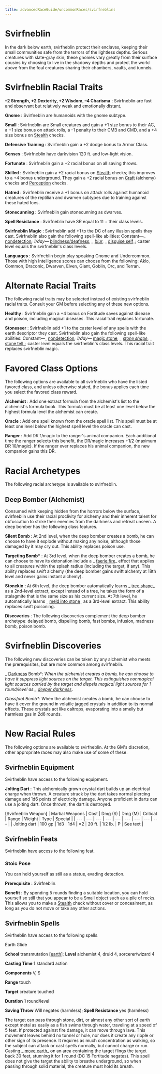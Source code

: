 ```yaml
---
title: advancedRaceGuide/uncommonRaces/svirfneblins
---
```

# Svirfneblin

In the dark below earth, svirfneblin protect their enclaves, keeping their small communities safe from the terrors of the lightless depths. Serious creatures with slate-gray skin, these gnomes vary greatly from their surface cousins by choosing to live in the shadowy depths and protect the world above from the foul creatures sharing their chambers, vaults, and tunnels.

# Svirfneblin Racial Traits

**–2 Strength, +2 Dexterity, +2 Wisdom, –4 Charisma** : Svirfneblin are fast and observant but relatively weak and emotionally distant.

**Gnome** : Svirfneblin are humanoids with the gnome subtype.

**Small** : Svirfneblin are Small creatures and gain a +1 size bonus to their AC, a +1 size bonus on attack rolls, a –1 penalty to their CMB and CMD, and a +4 size bonus on [Stealth](skills/stealth#_stealth) checks.

**Defensive Training** : Svirfneblin gain a +2 dodge bonus to Armor Class.

**Senses** : Svirfneblin have darkvision 120 ft. and low-light vision.

**Fortunate** : Svirfneblin gain a +2 racial bonus on all saving throws.

**Skilled** : Svirfneblin gain a +2 racial bonus on [Stealth](skills/stealth#_stealth) checks; this improves to a +4 bonus underground. They gain a +2 racial bonus on [Craft](skills/craft#_craft) (alchemy) checks and [Perception](skills/perception#_perception) checks.

**Hatred** : Svirfneblin receive a +1 bonus on attack rolls against humanoid creatures of the reptilian and dwarven subtypes due to training against these hated foes.

**Stonecunning** : Svirfneblin gain stonecunning as dwarves.

**Spell Resistance** : Svirfneblin have SR equal to 11 + their class levels.

**Svirfneblin Magic** : Svirfneblin add +1 to the DC of any illusion spells they cast. Svirfneblin also gain the following spell-like abilities: Constant—_ [nondetection](spells/nondetection#_nondetection)_; 1/day—_ [blindness/deafness](spells/blindnessDeafness#_blindness-deafness)_, _ [blur](spells/blur#_blur)_, _ [disguise self](spells/disguiseSelf#_disguise-self)_; caster level equals the svirfneblin's class levels.

**Languages** : Svirfneblin begin play speaking Gnome and Undercommon. Those with high Intelligence scores can choose from the following: Aklo, Common, Draconic, Dwarven, Elven, Giant, Goblin, Orc, and Terran.

# Alternate Racial Traits

The following racial traits may be selected instead of existing svirfneblin racial traits. Consult your GM before selecting any of these new options.

**Healthy** : Svirfneblin gain a +4 bonus on Fortitude saves against disease and poison, including magical diseases. This racial trait replaces fortunate.

**Stoneseer** : Svirfneblin add +1 to the caster level of any spells with the earth descriptor they cast. Svirfneblin also gain the following spell-like abilities: Constant—_ [nondetection](spells/nondetection#_nondetection)_; 1/day—_ [magic stone](spells/magicStone#_magic-stone)_, _ [stone shape](spells/stoneShape#_stone-shape)_, _ [stone tell](spells/stoneTell#_stone-tell)_; caster level equals the svirfneblin's class levels. This racial trait replaces svirfneblin magic.

# Favored Class Options

The following options are available to all svirfneblin who have the listed favored class, and unless otherwise stated, the bonus applies each time you select the favored class reward.

**Alchemist** : Add one extract formula from the alchemist's list to the alchemist's formula book. This formula must be at least one level below the highest formula level the alchemist can create.

**Oracle** : Add one spell known from the oracle spell list. This spell must be at least one level below the highest spell level the oracle can cast.

**Ranger** : Add DR 1/magic to the ranger's animal companion. Each additional time the ranger selects this benefit, the DR/magic increases +1/2 (maximum DR 10/magic). If the ranger ever replaces his animal companion, the new companion gains this DR.

# Racial Archetypes

The following racial archetype is available to svirfneblin.

## Deep Bomber (Alchemist)

Consumed with keeping hidden from the horrors below the surface, svirfneblin use their racial proclivity for alchemy and their inherent talent for obfuscation to strike their enemies from the darkness and retreat unseen. A deep bomber has the following class features.

**Silent Bomb** : At 2nd level, when the deep bomber creates a bomb, he can choose to have it explode without making any noise, although those damaged by it may cry out. This ability replaces poison use.

**Targeting Bomb\*** : At 3rd level, when the deep bomber creates a bomb, he can choose to have its detonation include a _ [faerie fire](spells/faerieFire#_faerie-fire)_ effect that applies to all creatures within the splash radius (including the target, if any). This ability replaces swift alchemy (the deep bomber gains swift alchemy at 18th level and never gains instant alchemy).

**Stonekin** : At 6th level, the deep bomber automatically learns _ [tree shape](spells/treeShape#_tree-shape)_ as a 2nd-level extract, except instead of a tree, he takes the form of a stalagmite that is the same size as his current size. At 7th level, he automatically learns _ [meld into stone](spells/meldIntoStone#_meld-into-stone)_ as a 3rd-level extract. This ability replaces swift poisoning.

**Discoveries** : The following discoveries complement the deep bomber archetype: delayed bomb, dispelling bomb, fast bombs, infusion, madness bomb, poison bomb.

# Svirfneblin Discoveries

The following new discoveries can be taken by any alchemist who meets the prerequisites, but are more common among svirfneblin.

_ [Darkness](spells/darkness#_darkness) Bomb\*_: When the alchemist creates a bomb, he can choose to have it suppress light sources on the target. This extinguishes nonmagical light sources carried by the target and dispels magical light sources for 1 round/level as _ [deeper darkness](spells/deeperDarkness#_deeper-darkness)_.

_Glassfoot Bomb\*_: When the alchemist creates a bomb, he can choose to have it cover the ground in volatile jagged crystals in addition to its normal effects. These crystals act like caltrops, evaporating into a smelly but harmless gas in 2d6 rounds.

# New Racial Rules

The following options are available to svirfneblin. At the GM's discretion, other appropriate races may also make use of some of these.

## Svirfneblin Equipment

Svirfneblin have access to the following equipment.

**Jolting Dart** : This alchemically grown crystal dart builds up an electrical charge when thrown. A creature struck by the dart takes normal piercing damage and 1d6 points of electricity damage. Anyone proficient in darts can use a jolting dart. Once thrown, the dart is destroyed.

[Svirfneblin Weapon]
| Martial Weapons | Cost | Dmg (S) | Dmg (M) | Critical | Range | Weight | Type | Special |
| --- | --- | --- | --- | --- | --- | --- | --- | --- |
| Jolting dart | 100 gp | 1d3 | 1d4 | ×2 | 20 ft. | 1/2 lb. | P | See text |

## Svirfneblin Feats

Svirfneblin have access to the following feat.

### Stoic Pose

You can hold yourself as still as a statue, evading detection.

**Prerequisite** : Svirfneblin.

**Benefit** : By spending 5 rounds finding a suitable location, you can hold yourself so still that you appear to be a Small object such as a pile of rocks. This allows you to make a [Stealth](skills/stealth#_stealth) check without cover or concealment, as long as you do not move or take any other actions.

## Svirfneblin Spells

Svirfneblin have access to the following spells.

Earth Glide

**School** transmutation [[earth](monsters/creatureTypes#_earth-subtype)]; **Level** alchemist 4, druid 4, sorcerer/wizard 4

**Casting Time** 1 standard action

**Components** V, S

**Range** touch

**Target** creature touched

**Duration** 1 round/level

**Saving Throw** Will negates (harmless); **Spell Resistance** yes (harmless)

The target can pass through stone, dirt, or almost any other sort of earth except metal as easily as a fish swims through water, traveling at a speed of 5 feet. If protected against fire damage, it can move through lava. This movement leaves behind no tunnel or hole, nor does it create any ripple or other sign of its presence. It requires as much concentration as walking, so the subject can attack or cast spells normally, but cannot charge or run. Casting _ [move earth](spells/moveEarth#_move-earth)_ on an area containing the target flings the target back 30 feet, stunning it for 1 round (DC 15 Fortitude negates). This spell does not give the target the ability to breathe underground, so when passing through solid material, the creature must hold its breath.

